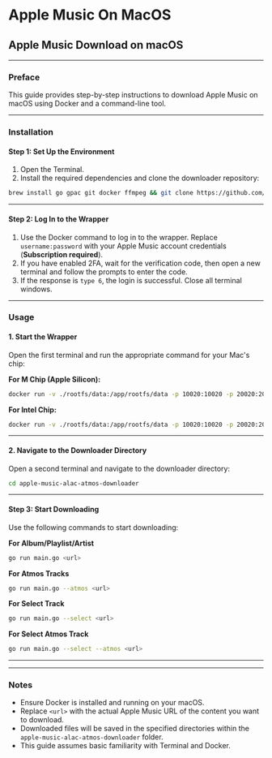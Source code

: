 # Apple Music On MacOS

## Apple Music Download on macOS

***

### **Preface**

This guide provides step-by-step instructions to download Apple Music on macOS using Docker and a command-line tool.

***

### **Installation**

#### **Step 1: Set Up the Environment**

1. Open the Terminal.
2. Install the required dependencies and clone the downloader repository:

```bash
brew install go gpac git docker ffmpeg && git clone https://github.com/zhaarey/apple-music-alac-atmos-downloader.git
```

***

#### **Step 2: Log In to the Wrapper**

1. Use the Docker command to log in to the wrapper. Replace `username:password` with your Apple Music account credentials (**Subscription required**).
2. If you have enabled 2FA, wait for the verification code, then open a new terminal and follow the prompts to enter the code.
3. If the response is `type 6`, the login is successful. Close all terminal windows.

***

### **Usage**

#### **1. Start the Wrapper**

Open the first terminal and run the appropriate command for your Mac's chip:

**For M Chip (Apple Silicon):**

```bash
docker run -v ./rootfs/data:/app/rootfs/data -p 10020:10020 -p 20020:20020 -e args="-M 20020 -H 0.0.0.0" --rm ghcr.io/itouakirai/wrapper:arm
```

**For Intel Chip:**

```bash
docker run -v ./rootfs/data:/app/rootfs/data -p 10020:10020 -p 20020:20020 -e args="-M 20020 -H 0.0.0.0" --rm ghcr.io/itouakirai/wrapper:x86
```

***

#### **2. Navigate to the Downloader Directory**

Open a second terminal and navigate to the downloader directory:

```bash
cd apple-music-alac-atmos-downloader
```

***

#### **Step 3: Start Downloading**

Use the following commands to start downloading:

**For Album/Playlist/Artist**

```bash
go run main.go <url>
```

**For Atmos Tracks**

```bash
go run main.go --atmos <url>
```

**For Select Track**

```bash
go run main.go --select <url>
```

**For Select Atmos Track**

```bash
go run main.go --select --atmos <url>
```

***

***

### **Notes**

* Ensure Docker is installed and running on your macOS.
* Replace `<url>` with the actual Apple Music URL of the content you want to download.
* Downloaded files will be saved in the specified directories within the `apple-music-alac-atmos-downloader` folder.
* This guide assumes basic familiarity with Terminal and Docker.
